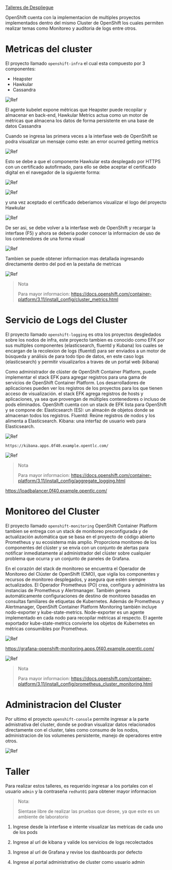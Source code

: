 [Talleres de Despliegue](../despliegue.md)

OpenShift cuenta con la implementacion de multiples proyectos implementados dentro del mismo Cluster de OpenShift los cuales permiten realizar temas como Monitoreo y  auditoria de logs entre otros.

# Metricas del cluster 
El proyecto llamado `openshift-infra` el cual esta compuesto por 3 componentes:
* Heapster
* Hawkular
* Cassandra 

![Ref](../img/metricas01.png)



El agente kubelet expone métricas que Heapster puede recopilar y almacenar en back-end, Hawkular Metrics actua como un motor de métricas que almacena los datos de forma persistente en una base de datos Cassandra

Cuando se ingresa las primera veces a la interfase web de OpenShift se podra visualizar un mensaje como este: an error ocurred getting metrics

![Ref](../img/metricas02.png)

Esto se debe a que el componente Hawkular esta desplegado por HTTPS con un certificado autofirmado, para ello se debe aceptar el certificado digital en el navegador de la siguiente forma:

![Ref](../img/metricas03.png)

![Ref](../img/metricas04.png)

y una vez aceptado el certificado deberiamos visualizar el logo del proyecto Hawkular

![Ref](../img/metricas05.png)

De ser asi, se debe volver a la interfase web de OpenShift y recargar la interfase (F5) y ahora se deberia poder conocer la informacion de uso de los contenedores de una forma visual

![Ref](../img/metricas06.png)

Tambien se puede obtener informacion mas detallada ingresando directamente dentro del pod en la pestaña de metricas

![Ref](../img/metricas07.png)

> Nota
>
> Para mayor informacion: https://docs.openshift.com/container-platform/3.11/install_config/cluster_metrics.html

# Servicio de Logs del Cluster

El proyecto llamado `openshift-logging` es otra los proyectos desgledados sobre los nodos de infra, este proyecto tambien es conocido como EFK por sus multiples componentes (elasticsearch, fluentd y Kubana) los cuales se encargan de la recolexion de logs (fluentd) para ser enviados a un motor de búsqueda y análisis de para todo tipo de datos, en este caso logs (elasticsearch) y permitir visualizarlos a traves de un portal web (kibana)

Como administrador de clúster de OpenShift Container Platform, puede implementar el stack EFK para agregar registros para una gama de servicios de OpenShift Container Platform. 
Los desarrolladores de aplicaciones pueden ver los registros de los proyectos para los que tienen acceso de visualización. el stack EFK agrega registros de hosts y aplicaciones, ya sea que provengan de múltiples contenedores o incluso de pods eliminados. OpenShift cuenta con un stack de EFK lista para OpenShift y se compone de: 
Elasticsearch (ES): un almacén de objetos donde se almacenan todos los registros. 
Fluentd: Reúne registros de nodos y los alimenta a Elasticsearch. 
Kibana: una interfaz de usuario web para Elasticsearch.

![Ref](../img/metricas08.png)

```
https://kibana.apps.0f40.example.opentlc.com/
```

![Ref](../img/metricas09.png)


> Nota
>
> Para mayor informacion: https://docs.openshift.com/container-platform/3.11/install_config/aggregate_logging.html


https://loadbalancer.0f40.example.opentlc.com/


# Monitoreo del Cluster
El proyecto llamado `openshift-monitoring` OpenShift Container Platform tambien se entrega con un stack de monitoreo preconfigurada y de actualización automática que se basa en el proyecto de código abierto Prometheus y su ecosistema más amplio. Proporciona monitoreo de los componentes del clúster y se envía con un conjunto de alertas para notificar inmediatamente al administrador del clúster sobre cualquier problema que ocurra y un conjunto de paneles de Grafana.

En el corazón del stack de monitoreo se encuentra el Operador de Monitoreo del Clúster de OpenShift (CMO), que vigila los componentes y recursos de monitoreo desplegados, y asegura que estén siempre actualizados. El Operador Prometheus (PO) crea, configura y administra las instancias de Prometheus y Alertmanager. También genera automáticamente configuraciones de destino de monitoreo basadas en consultas familiares de etiquetas de Kubernetes. Además de Prometheus y Alertmanager, OpenShift Container Platform Monitoring también incluye nodo-exporter y kube-state-metrics. Node-exporter es un agente implementado en cada nodo para recopilar métricas al respecto. El agente exportador kube-state-metrics convierte los objetos de Kubernetes en métricas consumibles por Prometheus.

![Ref](../img/metricas10.png)

https://grafana-openshift-monitoring.apps.0f40.example.opentlc.com/

![Ref](../img/metricas11.png)

> Nota
>
> Para mayor informacion: https://docs.openshift.com/container-platform/3.11/install_config/prometheus_cluster_monitoring.html


# Administracion del Cluster
Por ultimo el proyecto `openshift-console` permite ingresar a la parte admistrativa del cluster, donde se podran visualizar datos relacionados directamente con el cluster, tales como consumo de los nodos, administracion de los volumenes persistente, manejo de operadores entre otros.

![Ref](../img/metricas12.png)




# Taller

Para realizar estos talleres, es requerido ingresar a los portales con el usuario `admin` y la contraseña `redhat01` para obtener mayor informacion

> Nota:
>
> Sientase libre de realizar las pruebas que desee, ya que este es un ambiente de laboratorio

1. Ingrese desde la interfase e intente visualizar las metricas de cada uno de los pods

2. Ingrese al url de kibana y valide los servicios de logs recolectados

3. Ingrese al url de Grafana y revise los dashboards por defecto

4. Ingrese al portal administrativo de cluster como usuario admin

